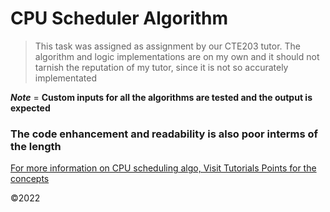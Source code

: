 # CPU Scheduler Algorithm

> This task was assigned as assignment by our CTE203 tutor.
> The algorithm and logic implementations are on my own and it should not tarnish the reputation of my tutor, since it is not so accurately implementated 

***Note*** = __Custom inputs for all the algorithms are tested and the output is expected__

### The code enhancement and readability is also poor interms of the length ###

[For more information on CPU scheduling algo, Visit Tutorials Points for the concepts](https://www.tutorialspoint.com/operating_system/os_process_scheduling_algorithms.htm)

&copy;2022
